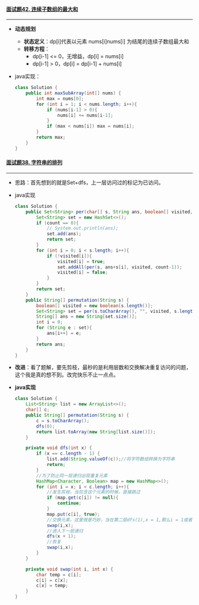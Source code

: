#### [面试题42. 连续子数组的最大和](https://leetcode-cn.com/problems/lian-xu-zi-shu-zu-de-zui-da-he-lcof/)
---

- **动态规划**
	- **状态定义**：dp[i]代表以元素 nums[i]nums[i] 为结尾的连续子数组最大和
	- **转移方程**：
		- dp[i-1] <= 0，无增益，dp[i] = nums[i]
		- dp[i-1] > 0，dp[i] = dp[i-1] + nums[i]
- java实现：

	```java
	class Solution {
	    public int maxSubArray(int[] nums) {
	        int max = nums[0];
	        for (int i = 1; i < nums.length; i++){
	            if (nums[i-1] > 0){
	                nums[i] += nums[i-1];
	            }
	            if (max < nums[i]) max = nums[i];
	        }
	        return max;
	    }
	}
	```

#### [面试题38. 字符串的排列](https://leetcode-cn.com/problems/zi-fu-chuan-de-pai-lie-lcof/)
---
- 思路：首先想到的就是Set+dfs，上一层访问过的标记为已访问。
- java实现

	```java
	class Solution {
	    public Set<String> per(char[] s, String ans, boolean[] visited, int count){
	        Set<String> set = new HashSet<>();
	        if (count == 0){
	            // System.out.println(ans);
	            set.add(ans);
	            return set;
	        }
	        for (int i = 0; i < s.length; i++){
	            if (!visited[i]){
	                visited[i] = true;
	                set.addAll(per(s, ans+s[i], visited, count-1));
	                visited[i] = false;
	            }
	        }
	        return set;
	    }
	    public String[] permutation(String s) {
	        boolean[] visited = new boolean[s.length()];
	        Set<String> set = per(s.toCharArray(), "", visited, s.length());
	        String[] ans = new String[set.size()];
	        int i = 0;
	        for (String e : set){
	            ans[i++] = e;
	        }
	        return ans;
	    }
	}
	```
- **改进**：看了题解，要先剪枝，最秒的是利用层数和交换解决重复访问的问题，这个我是真的想不到。改完快乐不止一点点。
- **java实现**

	```java
	class Solution {
	    List<String> list = new ArrayList<>();
	    char[] c;
	    public String[] permutation(String s) {
	        c = s.toCharArray();
	        dfs(0);
	        return list.toArray(new String[list.size()]);
	    }
	
	    private void dfs(int x) {
	        if (x == c.length - 1) {
	            list.add(String.valueOf(c));//将字符数组转换为字符串
	            return;
	        }
	        //为了防止同一层递归出现重复元素
	        HashMap<Character, Boolean> map = new HashMap<>();
	        for (int i = x; i < c.length; i++){
	            //发生剪枝，当包含这个元素的时候，直接跳过
	            if (map.get(c[i]) != null){
	                continue;
	            }
	            map.put(c[i], true);
	            //交换元素，这里很是巧妙，当在第二层dfs(1),x = 1,那么i = 1或者 2， 要不是交换1和1，要不交换1和2
	            swap(i,x);
	            //进入下一层递归
	            dfs(x + 1);
	            //恢复
	            swap(i,x);
	        }
	    }
	
	    private void swap(int i, int x) {
	        char temp = c[i];
	        c[i] = c[x];
	        c[x] = temp;
	    }
	}
	
	```
